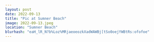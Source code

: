 ```yaml
---
layout: post
date: 2022-09-13
title: "Pic at Sumner Beach"
image: 2022-09-13.jpeg
location: "Sumner Beach"
blurhash: "eaH_lR_N?b%Loz%MRjaeoeozkXadWAWBj[tSo0oejYWBtRs:ofofoe"
---
```



